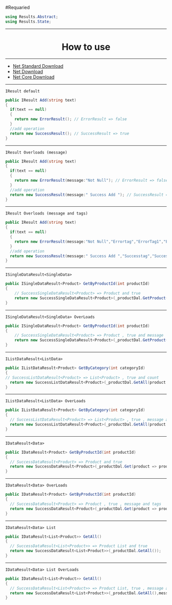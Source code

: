 #Requaried
```c#
using Results.Abstract;
using Results.State;
```
<hr/>

<h1 align="center">How to use</h1>

<hr/>

* [Net Standard Download](https://www.nuget.org/packages/Method.Results/)
* [Net Download](https://www.nuget.org/packages/Method.ResultsNet/)
* [Net Core Download](https://www.nuget.org/packages/Method.ResultsNetCore/)

<hr/>

`IResult default`
```c#
public IResult Add(string text)
{
  if(text == null)
  {
    return new ErrorResult(); // ErrorResult => false 
  }
  //add operation
  return new SuccessResult(); // SuccessResult => true
}
```
<hr/>

`IResult Overloads (message)`
```c#
public IResult Add(string text)
{
  if(text == null)
  {
    return new ErrorResult(message:"Not Null"); // ErrorResult => false and message
  }
  //add operation
  return new SuccessResult(message:" Success Add "); // SuccessResult => true and message
}
```
<hr/>

`IResult Overloads (message and tags)`
```c#
public IResult Add(string text)
{
  if(text == null)
  {
    return new ErrorResult(message:"Not Null","Errortag","ErrorTag1","ErrorTag2"); // ErrorResult => false , message and tags
  }
  //add operation
  return new SuccessResult(message:" Success Add ","Successtag","SuccessTag1","SuccessTag2"); // SuccessResult => true , message and tags
}
```

<hr/>

`ISingleDataResult<SingleData>`
```c#
public ISingleDataResult<Product> GetByProductId(int productId)
{
    // SuccessSingleDataResult<Product> => Product and true 
    return new SuccessSingleDataResult<Product>(_productDal.GetProduct(product => product.Id == productId)); 
}
```

<hr/>

`ISingleDataResult<SingleData> OverLoads`
```c#
public ISingleDataResult<Product> GetByProductId(int productId)
{
    // SuccessSingleDataResult<Product> => Product , true and message
    return new SuccessSingleDataResult<Product>(_productDal.GetProduct(product => product.Id == productId),message:" Data Listed ");  
}
```

<hr/>

`IListDataResult<ListData>`
```c#
public IListDataResult<Product> GetByCategory(int categoryId)
{
// SuccessListDataResult<Product> => List<Product> , true and count
  return new SuccessListDataResult<Product>(_productDal.GetAll(product => product.categoryId == categoryId)); 
}
```

<hr/>

`IListDataResult<ListData> OverLoads`
```c#
public IListDataResult<Product> GetByCategory(int categoryId)
{
  // SuccessListDataResult<Product> => List<Product> , true , message and count
  return new SuccessListDataResult<Product>(_productDal.GetAll(product => product.categoryId == categoryId),message:"data listed"); 
}
```

<hr/>

`IDataResult<Data>`
```c#
public IDataResult<Product> GetByProductId(int productId)
{
  // SuccessDataResult<Product> => Product and true
  return new SuccessDataResult<Product>(_productDal.Get(product => product.productId == productId)); 
}
```

<hr/>

`IDataResult<Data> OverLoads`
```c#
public IDataResult<Product> GetByProductId(int productId)
{
  // SuccessDataResult<Product> => Product , true , message and tags
  return new SuccessDataResult<Product>(_productDal.Get(product => product.productId == productId),message:"data listed","tag1","tag2"); 
}
```

<hr/>

`IDataResult<Data> List`
```c#
public IDataResult<List<Product>> GetAll()
{
  // SuccessDataResult<List<Product>> => Product List and true
  return new SuccessDataResult<List<Product>>(_productDal.GetAll()); 
}
```

<hr/>

`IDataResult<Data> List OverLoads`
```c#
public IDataResult<List<Product>> GetAll()
{
  // SuccessDataResult<List<Product>> => Product List, true , message and tags
  return new SuccessDataResult<List<Product>>(_productDal.GetAll(),message:"data listed","tag1","tag2"); 
}
```
